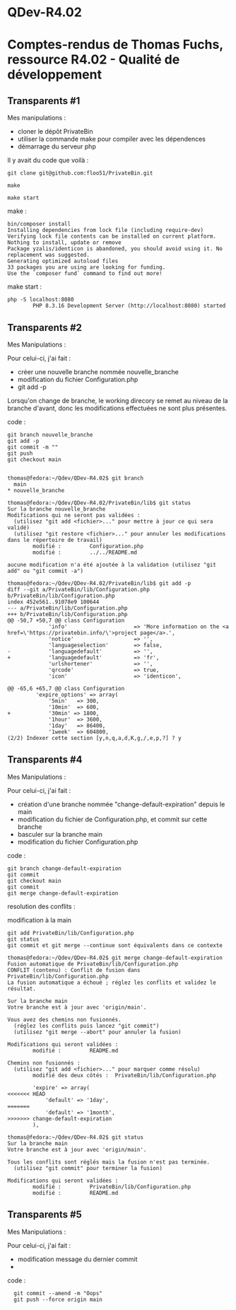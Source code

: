 # QDev-R4.02

# Comptes-rendus de Thomas Fuchs, ressource R4.02 - Qualité de développement #

## Transparents #1 ##
Mes manipulations :

 - cloner le dépôt PrivateBin 
 - utiliser la commande make pour compiler avec les dépendences 
 - démarrage du serveur php
 
Il y avait du code que voilà :
```
git clone git@github.com:floo51/PrivateBin.git

make

make start

```
make :

```
bin/composer install
Installing dependencies from lock file (including require-dev)
Verifying lock file contents can be installed on current platform.
Nothing to install, update or remove
Package yzalis/identicon is abandoned, you should avoid using it. No replacement was suggested.
Generating optimized autoload files
33 packages you are using are looking for funding.
Use the `composer fund` command to find out more!
```

make start :

```
php -S localhost:8080
        PHP 8.3.16 Development Server (http://localhost:8080) started
```



## Transparents #2 ##

Mes Manipulations :

Pour celui-ci, j'ai fait :
 - créer une nouvelle branche nommée nouvelle_branche
 - modification du fichier Configuration.php
 - git add -p
 
 Lorsqu'on change de branche, le working direcory se remet au niveau de la branche d'avant, donc les modifications effectuées ne sont plus présentes.
 
code : 


```
git branch nouvelle_branche
git add -p
git commit -m ""
git push
git checkout main
```


```

thomas@fedora:~/Qdev/QDev-R4.02$ git branch
  main
* nouvelle_branche

thomas@fedora:~/Qdev/QDev-R4.02/PrivateBin/lib$ git status
Sur la branche nouvelle_branche
Modifications qui ne seront pas validées :
  (utilisez "git add <fichier>..." pour mettre à jour ce qui sera validé)
  (utilisez "git restore <fichier>..." pour annuler les modifications dans le répertoire de travail)
        modifié :         Configuration.php
        modifié :         ../../README.md

aucune modification n'a été ajoutée à la validation (utilisez "git add" ou "git commit -a")

```

```
thomas@fedora:~/Qdev/QDev-R4.02/PrivateBin/lib$ git add -p
diff --git a/PrivateBin/lib/Configuration.php b/PrivateBin/lib/Configuration.php
index 452e561..91078e9 100644
--- a/PrivateBin/lib/Configuration.php
+++ b/PrivateBin/lib/Configuration.php
@@ -50,7 +50,7 @@ class Configuration
             'info'                     => 'More information on the <a href=\'https://privatebin.info/\'>project page</a>.',
             'notice'                   => '',
             'languageselection'        => false,
-            'languagedefault'          => '',
+            'languagedefault'          => 'fr',
             'urlshortener'             => '',
             'qrcode'                   => true,
             'icon'                     => 'identicon',

```

```
@@ -65,6 +65,7 @@ class Configuration
         'expire_options' => array(
             '5min'   => 300,
             '10min'  => 600,
+            '30min' => 1800,   
             '1hour'  => 3600,
             '1day'   => 86400,
             '1week'  => 604800,
(2/2) Indexer cette section [y,n,q,a,d,K,g,/,e,p,?] ? y
```


## Transparents #4 ##

Mes Manipulations :

Pour celui-ci, j'ai fait :
  
  - création d'une branche nommée "change-default-expiration" depuis le main
  - modification du fichier de Configuration.php, et commit sur cette branche
  - basculer sur la branche main
  - modification du fichier Configuration.php
  
code : 

```
git branch change-default-expiration
git commit
git checkout main
git commit
git merge change-default-expiration

```


resolution des conflits :


modification à la main

```
git add PrivateBin/lib/Configuration.php
git status
git commit et git merge --continue sont équivalents dans ce contexte
```


```
thomas@fedora:~/Qdev/QDev-R4.02$ git merge change-default-expiration 
Fusion automatique de PrivateBin/lib/Configuration.php
CONFLIT (contenu) : Conflit de fusion dans PrivateBin/lib/Configuration.php
La fusion automatique a échoué ; réglez les conflits et validez le résultat.
```


```
Sur la branche main
Votre branche est à jour avec 'origin/main'.

Vous avez des chemins non fusionnés.
  (réglez les conflits puis lancez "git commit")
  (utilisez "git merge --abort" pour annuler la fusion)

Modifications qui seront validées :
        modifié :         README.md

Chemins non fusionnés :
  (utilisez "git add <fichier>..." pour marquer comme résolu)
        modifié des deux côtés :  PrivateBin/lib/Configuration.php
```


```
        'expire' => array(
<<<<<<< HEAD
            'default' => '1day',
=======
            'default' => '1month',
>>>>>>> change-default-expiration
        ),
```

```
thomas@fedora:~/Qdev/QDev-R4.02$ git status
Sur la branche main
Votre branche est à jour avec 'origin/main'.

Tous les conflits sont réglés mais la fusion n'est pas terminée.
  (utilisez "git commit" pour terminer la fusion)

Modifications qui seront validées :
        modifié :         PrivateBin/lib/Configuration.php
        modifié :         README.md

```


## Transparents #5 ##

Mes Manipulations :

Pour celui-ci, j'ai fait :
  
  - modification message du dernier commit
  - 

code : 



```
  git commit --amend -m "Oops"
  git push --force origin main
```
  



  
